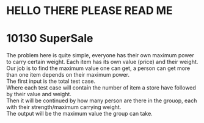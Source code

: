 # HELLO THERE PLEASE READ ME

# 10130 SuperSale
The problem here is quite simple, everyone has their own maximum power to carry certain weight. Each item has its own value (price) and their weight. Our job is to find the maximum value one can get, a person can get more than one item depends on their maximum power. <br>
The first input is the total test case. <br>
Where each test case will contain the number of item a store have followed by their value and weight. <br>
Then it will be continued by how many person are there in the grouop, each with their strength/maximum carrying weight. <br>
The output will be the maximum value the group can take. <br>

